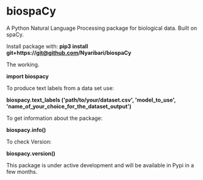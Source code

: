 # biospaCy

A Python Natural Language Processing package for biological data. Built on spaCy.

Install package with:  **pip3 install git+https://git@github.com/Nyaribari/biospaCy**

The working.

**import biospacy**

To produce text labels from a data set use:

**biospacy.text_labels ('path/to/your/dataset.csv', 'model_to_use', 'name_of_your_choice_for_the_dataset_output')**

To get information about the package:

**biospacy.info()**

To check Version:

**biospacy.version()**


This package is under active development and will be available in Pypi in a few months.
